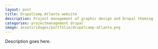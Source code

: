 ```yaml
---
layout: post
title: DrupalCamp Atlanta website
description: Project management of graphic design and Drupal theming
categories: projectmanagement drupal
image: assets/images/portfolio/drupalcamp-atlanta.png
---
```


Description goes here.
